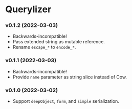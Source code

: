 # Querylizer

### v0.1.2 (2022-03-03)

- Backwards-incompatible!
- Pass extended string as mutable reference.
- Rename `escape_*` to `encode_*`.

### v0.1.1 (2022-03-03)

- Backwards-incompatible!
- Provide `name` parameter as string slice instead of Cow.

### v0.1.0 (2022-03-02)

- Support `deepObject`, `form`, and `simple` serialization.
